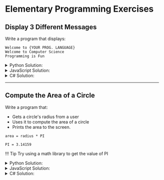 # Elementary Programming Exercises

## Display 3 Different Messages

Write a program that displays:

```text
Welcome to {YOUR PROG. LANGUAGE}
Welcome to Computer Science
Programming is Fun
```

<details>
  <summary>Python Solution:</summary>

```py linenums="1"
print('Welcome to Python!')
print('Welcome to Computer Science!')
print('Programming is Fun!')
```

</details>

<details>
  <summary>JavaScript Solution:</summary>

```js linenums="1"
alert('Welcome to JavaScript!')
console.log('Welcome to JavaScript!')

alert('Welcome to Computer Science!')
console.log('Welcome to Computer Science!')

alert('Programming is Fun!')
console.log('Programming is Fun!')
```

</details>

<details>
  <summary>C# Solution:</summary>

```csharp linenums="1"
using System;  

namespace Test  
{  
   class TestClass  
   {  
     static void Main(string[] args)  
      {  
          Console.WriteLine("Welcome to C#!");
		  Console.WriteLine("Welcome to Computer Science!");
		  Console.WriteLine("Programming is Fun!");
      }  
   }  
}
```

</details>

---

## Compute the Area of a Circle

Write a program that:

* Gets a circle's radius from a user
* Uses it to compute the area of a circle
* Prints the area to the screen.

```text
area = radius * PI

PI = 3.14159
```

!!! Tip
    Try using a math library to get the value of PI

<details>
  <summary>Python Solution:</summary>

Solution #1

```py linenums="1"
radius = input('Enter the radius of a circle: ')

area = radius * radius * 3.14159

print(f'The area for the circle of radius {radius} is {area}')
```

Solution #2

```py linenums="1"
import math

radius = input('Enter the radius of a circle: ')

area = pow(radius, 2) * math.pi

print(f'The area for the circle of radius {radius} is {area}')
```

</details>

<details>
  <summary>JavaScript Solution:</summary>

Solution #1

```js linenums="1"
let radius = prompt('Enter the radius of a circle: ')

let area = radius * radius * 3.14159

alert(`The area for the circle of radius ${radius} is ${area}`)
console.log(`The area for the circle of radius ${radius} is ${area}`)
```

Solution #2

```js linenums="1"
let radius = prompt('Enter the radius of a circle: ')

let area = Math.pow(radius, 2) * Math.PI

alert(`The area for the circle of radius ${radius} is ${area}`)
console.log(`The area for the circle of radius ${radius} is ${area}`)
```

</details>

<details>
	<summary>C# Solution:</summary>

Solution #1

```csharp linenums="1"
using System;  

namespace Test  
{  
   class TestClass  
   {  
     static void Main(string[] args)  
      {  
        string input;
		int radius;

		Console.WriteLine("Enter the radius of a circle: ");

		input = Console.ReadLine();

		radius = Convert.ToInt32(input);
		double area = radius * radius * 3.14159;

		Console.WriteLine("The area for the circle of radius {0} is {1}.", radius, area);
      }  
   }  
}
```

Solution #2

```csharp linenums="1"
using System;  

namespace Test  
{  
   class TestClass  
   {  
     static void Main(string[] args)  
      {  
        string input;
		int radius;

		Console.WriteLine("Enter the Radius of a Circle: ");

		input = Console.ReadLine();

		radius = Convert.ToInt32(input);

		double area = Math.Pow(radius, 2.0) * Math.PI;

		Console.WriteLine("The area for the circle of radius {0} is {1}.", radius, area);
      }  
   }  
}
```

</details>
